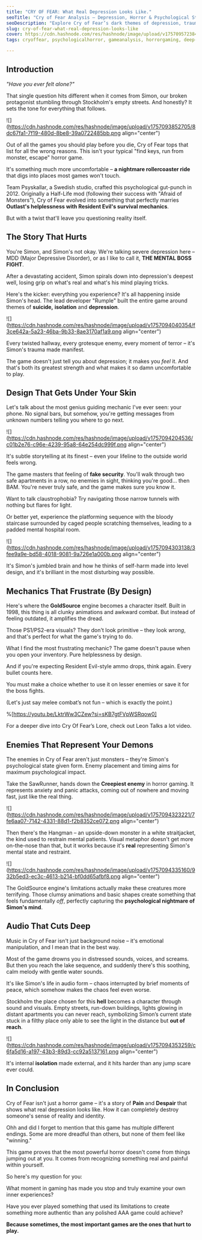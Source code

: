 ```yaml
---
title: "CRY OF FEAR: What Real Depression Looks Like."
seoTitle: "Cry of Fear Analysis – Depression, Horror & Psychological Storytelling"
seoDescription: "Explore Cry of Fear’s dark themes of depression, trauma, and horror in this deep dive into its story, design, and impact."
slug: cry-of-fear-what-real-depression-looks-like
cover: https://cdn.hashnode.com/res/hashnode/image/upload/v1757095723842/0a5e778c-abbb-4d05-85f4-9c287660e894.png
tags: cryoffear, psychologicalhorror, gameanalysis, horrorgaming, deep-dive, gamereview, horrorgameanalysis, goldsourceengine, gamedesignanalysis, underratedgames, pcgaming, indiegames, game-mechanics, atmosphericdesign, gamingdiscussion

---
```


## **Introduction**

*"Have you ever felt alone?"*

That single question hits different when it comes from Simon, our broken protagonist stumbling through Stockholm's empty streets. And honestly? It sets the tone for everything that follows.

![](https://cdn.hashnode.com/res/hashnode/image/upload/v1757093852705/8dc67fa1-7f19-480d-8be8-39a0722485bb.png align="center")

Out of all the games you should play before you die, Cry of Fear tops that list for all the wrong reasons. This isn't your typical "find keys, run from monster, escape" horror game.

It's something much more uncomfortable – **a nightmare rollercoaster ride** that digs into places most games won't touch.

Team Psyskallar, a Swedish studio, crafted this psychological gut-punch in 2012. Originally a Half-Life mod (following their success with "Afraid of Monsters"), Cry of Fear evolved into something that perfectly marries **Outlast's helplessness with Resident Evil's survival mechanics**.

But with a twist that'll leave you questioning reality itself.

## **The Story That Hurts**

You're Simon, and Simon's not okay. We're talking severe depression here – MDD (Major Depressive Disorder), or as I like to call it, **THE MENTAL BOSS FIGHT**.

After a devastating accident, Simon spirals down into depression's deepest well, losing grip on what's real and what's his mind playing tricks.

Here's the kicker: everything you experience? It's all happening inside Simon's head. The lead developer "Rumple" built the entire game around themes of **suicide,** **isolation** and **depression**.

![](https://cdn.hashnode.com/res/hashnode/image/upload/v1757094040354/f3ce642a-5a23-46ba-9b33-8ae3170af1a9.png align="center")

Every twisted hallway, every grotesque enemy, every moment of terror – it's Simon's trauma made manifest.

The game doesn't just tell you about depression; it makes you *feel* it. And that's both its greatest strength and what makes it so damn uncomfortable to play.

## **Design That Gets Under Your Skin**

Let's talk about the most genius guiding mechanic I've ever seen: your phone. No signal bars, but somehow, you're getting messages from unknown numbers telling you where to go next.

![](https://cdn.hashnode.com/res/hashnode/image/upload/v1757094204536/c01b2e76-c96e-4239-95a8-64e254dc999f.png align="center")

It's subtle storytelling at its finest – even your lifeline to the outside world feels wrong.

The game masters that feeling of **fake security**. You'll walk through two safe apartments in a row, no enemies in sight, thinking you're good... then BAM. You're never truly safe, and the game makes sure you know it.

Want to talk claustrophobia? Try navigating those narrow tunnels with nothing but flares for light.

Or better yet, experience the platforming sequence with the bloody staircase surrounded by caged people scratching themselves, leading to a padded mental hospital room.

![](https://cdn.hashnode.com/res/hashnode/image/upload/v1757094303138/3fee9a9e-bd58-4018-9081-9a726e1a000b.png align="center")

It's Simon's jumbled brain and how he thinks of self-harm made into level design, and it's brilliant in the most disturbing way possible.

## **Mechanics That Frustrate (By Design)**

Here's where the **GoldSource** engine becomes a character itself. Built in 1998, this thing is all clunky animations and awkward combat. But instead of feeling outdated, it amplifies the dread.

Those PS1/PS2-era visuals? They don't look primitive – they look *wrong*, and that's perfect for what the game's trying to do.

What I find the most frustrating mechanic? The game doesn't pause when you open your inventory. Pure helplessness by design.

And if you're expecting Resident Evil-style ammo drops, think again. Every bullet counts here.

You must make a choice whether to use it on lesser enemies or save it for the boss fights.

(Let's just say melee combat’s not fun – which is exactly the point.)

%[https://youtu.be/LktrWw3CZew?si=sKB7gtFVpWSRqow0] 

For a deeper dive into Cry Of Fear’s Lore, check out Leon Talks a lot video.

## **Enemies That Represent Your Demons**

The enemies in Cry of Fear aren't just monsters – they're Simon's psychological state given form. Enemy placement and timing aims for maximum psychological impact.

Take the SawRunner, hands down the **Creepiest enemy** in horror gaming. It represents anxiety and panic attacks, coming out of nowhere and moving fast, just like the real thing.

![](https://cdn.hashnode.com/res/hashnode/image/upload/v1757094323221/7fe6aa07-7142-4331-88d1-f2b8352ce072.png align="center")

Then there's the Hangman – an upside-down monster in a white straitjacket, the kind used to restrain mental patients. Visual metaphor doesn't get more on-the-nose than that, but it works because it's **real** representing Simon's mental state and restraint.

![](https://cdn.hashnode.com/res/hashnode/image/upload/v1757094335160/932b5ed3-ec3c-4613-b214-bf0dd65afbf8.png align="center")

The GoldSource engine's limitations actually make these creatures more terrifying. Those clumsy animations and basic shapes create something that feels fundamentally *off*, perfectly capturing the **psychological nightmare of Simon's mind**.

## **Audio That Cuts Deep**

Music in Cry of Fear isn't just background noise – it's emotional manipulation, and I mean that in the best way.

Most of the game drowns you in distressed sounds, voices, and screams. But then you reach the lake sequence, and suddenly there's this soothing, calm melody with gentle water sounds.

It's like Simon's life in audio form – chaos interrupted by brief moments of peace, which somehow makes the chaos feel even worse.

Stockholm the place chosen for this **hell** becomes a character through sound and visuals. Empty streets, run-down buildings, lights glowing in distant apartments you can never reach, symbolizing Simon’s current state stuck in a filthy place only able to see the light in the distance but **out of reach**.

![](https://cdn.hashnode.com/res/hashnode/image/upload/v1757094353259/c6fa5d16-a197-43b3-89d3-cc92a5137161.png align="center")

It's internal **isolation** made external, and it hits harder than any jump scare ever could.

## **In Conclusion**

Cry of Fear isn't just a horror game – it's a story of **Pain** and **Despair** that shows what real depression looks like. How it can completely destroy someone's sense of reality and identity.

Ohh and did I forget to mention that this game has multiple different endings. Some are more dreadful than others, but none of them feel like "winning."

This game proves that the most powerful horror doesn't come from things jumping out at you. It comes from recognizing something real and painful within yourself.

So here's my question for you:

What moment in gaming has made you stop and truly examine your own inner experiences?

Have you ever played something that used its limitations to create something more authentic than any polished AAA game could achieve?

**Because sometimes, the most important games are the ones that hurt to play.**